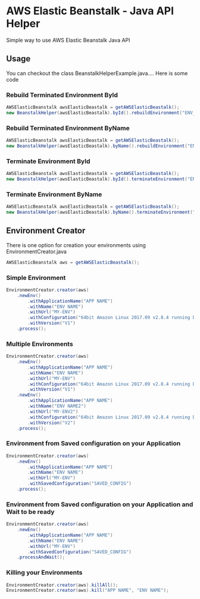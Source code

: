 # AWS Elastic Beanstalk - Java API Helper

Simple way to use AWS Elastic Beanstalk Java API

## Usage

You can checkout the class BeanstalkHelperExample.java....  Here is some code

### Rebuild Terminated Environment ById
```java
AWSElasticBeanstalk awsElasticBeastalk = getAWSElasticBeastalk();
new BeanstalkHelper(awsElasticBeastalk).byId().rebuildEnvironment("ENV_ID");
```
### Rebuild Terminated Environment ByName
```java
AWSElasticBeanstalk awsElasticBeastalk = getAWSElasticBeastalk();
new BeanstalkHelper(awsElasticBeastalk).byName().rebuildEnvironment("ENV_NAME");
```
### Terminate Environment ById
```java
AWSElasticBeanstalk awsElasticBeastalk = getAWSElasticBeastalk();
new BeanstalkHelper(awsElasticBeastalk).byId().terminateEnvironment("ENV_ID");
```
### Terminate Environment ByName
```java
AWSElasticBeanstalk awsElasticBeastalk = getAWSElasticBeastalk();
new BeanstalkHelper(awsElasticBeastalk).byName().terminateEnvironment("ENV_NAME");
```


## Environment Creator
There is one option for creation your environments using EnvironmentCreator.java

```java
AWSElasticBeanstalk aws = getAWSElasticBeastalk();
```
### Simple Environment 
```java
EnvironmentCreator.creator(aws)
	.newEnv()
		.withApplicationName("APP NAME")
		.withName("ENV NAME")
		.withUrl("MY-ENV")
		.withConfiguration("64bit Amazon Linux 2017.09 v2.8.4 running Docker 17.09.1-ce")
		.withVersion("V1")
	.process();
```
### Multiple Environments 
```java
EnvironmentCreator.creator(aws)
	.newEnv()
		.withApplicationName("APP NAME")
		.withName("ENV NAME")
		.withUrl("MY-ENV")
		.withConfiguration("64bit Amazon Linux 2017.09 v2.8.4 running Docker 17.09.1-ce")
		.withVersion("V1")
	.newEnv()
		.withApplicationName("APP NAME")
		.withName("ENV NAME2")
		.withUrl("MY-ENV2")
		.withConfiguration("64bit Amazon Linux 2017.09 v2.8.4 running Docker 17.09.1-ce")
		.withVersion("V2")
	.process();
```
### Environment from Saved configuration on your Application
```java
EnvironmentCreator.creator(aws)
	.newEnv()
		.withApplicationName("APP NAME")
		.withName("ENV NAME")
		.withUrl("MY-ENV")
		.withSavedConfiguration("SAVED_CONFIG")
	.process();
```
### Environment from Saved configuration on your Application and Wait to be ready
```java
EnvironmentCreator.creator(aws)
	.newEnv()
		.withApplicationName("APP NAME")
		.withName("ENV NAME")
		.withUrl("MY-ENV")
		.withSavedConfiguration("SAVED_CONFIG")
	.processAndWait();
```
### Killing your Environments
```java
EnvironmentCreator.creator(aws).killAll();
EnvironmentCreator.creator(aws).kill("APP NAME", "ENV NAME");
```
